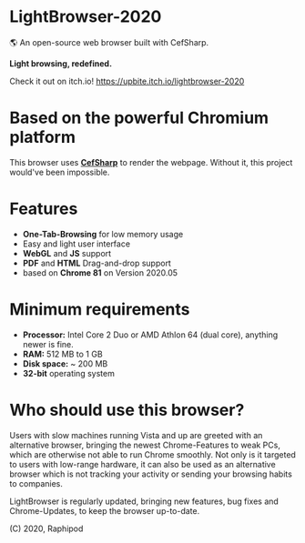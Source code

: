 # LightBrowser-2020
🌎 An open-source web browser built with CefSharp.

**Light browsing, redefined.**

Check it out on itch.io! https://upbite.itch.io/lightbrowser-2020


# Based on the powerful Chromium platform

This browser uses [**CefSharp**](https://github.com/cefsharp/CefSharp)
to render the webpage. Without it, this project would've been impossible.

# Features

* **One-Tab-Browsing** for low memory usage
* Easy and light user interface
* **WebGL** and **JS** support
* **PDF** and **HTML** Drag-and-drop support
* based on **Chrome 81** on Version 2020.05

# Minimum requirements

* **Processor:** Intel Core 2 Duo or AMD Athlon 64 (dual core), anything newer is fine.
* **RAM:** 512 MB to 1 GB
* **Disk space:** ~ 200 MB
* **32-bit** operating system

# Who should use this browser?

Users with slow machines running Vista and up are greeted with an alternative browser, bringing the newest Chrome-Features to weak PCs, which are
otherwise not able to run Chrome smoothly.
Not only is it targeted to users with low-range hardware, it can also be used as an alternative browser which is not tracking your activity
or sending your browsing habits to companies.

LightBrowser is regularly updated, bringing new features, bug fixes and Chrome-Updates, to keep the browser up-to-date.

(C) 2020, Raphipod
